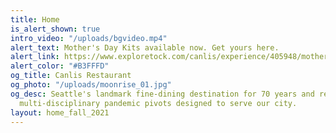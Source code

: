 ```yaml
---
title: Home
is_alert_shown: true
intro_video: "/uploads/bgvideo.mp4"
alert_text: Mother's Day Kits available now. Get yours here.
alert_link: https://www.exploretock.com/canlis/experience/405948/mothers-day-kit?date=2023-05-13&size=1&time=12%3A00
alert_color: "#B3FFFD"
og_title: Canlis Restaurant
og_photo: "/uploads/moonrise_01.jpg"
og_desc: Seattle's landmark fine-dining destination for 70 years and recent home to
  multi-disciplinary pandemic pivots designed to serve our city.
layout: home_fall_2021
---
```


